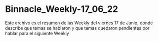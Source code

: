 # Binnacle_Weekly-17_06_22
Este archivo es el resumen de las Weekly del viernes 17 de Junio, donde describe que temas se hablaron y que temas quedaron pendientes por hablar para el siguiente Weekly
